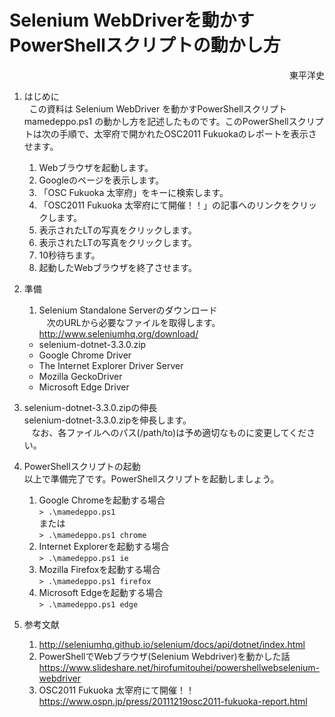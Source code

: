 # Selenium WebDriverを動かすPowerShellスクリプトの動かし方
<div style="text-align: right;">
東平洋史
</div>

1. はじめに  
   この資料は Selenium WebDriver を動かすPowerShellスクリプト mamedeppo.ps1 の動かし方を記述したものです。このPowerShellスクリプトは次の手順で、太宰府で開かれたOSC2011 Fukuokaのレポートを表示させます。  
   1. Webブラウザを起動します。  
   2. Googleのページを表示します。  
   3. 「OSC Fukuoka 太宰府」をキーに検索します。  
   4. 「OSC2011 Fukuoka 太宰府にて開催！！」の記事へのリンクをクリックします。  
   5. 表示されたLTの写真をクリックします。  
   6. 表示されたLTの写真をクリックします。  
   7. 10秒待ちます。  
   8. 起動したWebブラウザを終了させます。  
2. 準備  
    1. Selenium Standalone Serverのダウンロード  
    次のURLから必要なファイルを取得します。   
    <http://www.seleniumhq.org/download/>   
    + selenium-dotnet-3.3.0.zip  
    + Google Chrome Driver  
    + The Internet Explorer Driver Server  
    + Mozilla GeckoDriver  
    + Microsoft Edge Driver  

3. selenium-dotnet-3.3.0.zipの伸長  
    selenium-dotnet-3.3.0.zipを伸長します。  
    なお、各ファイルへのパス(/path/to)は予め適切なものに変更してください。  
4. PowerShellスクリプトの起動  
   以上で準備完了です。PowerShellスクリプトを起動しましょう。  
   1. Google Chromeを起動する場合  
   `> .\mamedeppo.ps1`  
   または  
   `> .\mamedeppo.ps1 chrome`  
   2. Internet Explorerを起動する場合  
   `> .\mamedeppo.ps1 ie`  
   3. Mozilla Firefoxを起動する場合  
   `> .\mamedeppo.ps1 firefox`  
   4. Microsoft Edgeを起動する場合  
   `> .\mamedeppo.ps1 edge`  
5. 参考文献  
   1. <http://seleniumhq.github.io/selenium/docs/api/dotnet/index.html>
   2. PowerShellでWebブラウザ(Selenium Webdriver)を動かした話  
      <https://www.slideshare.net/hirofumitouhei/powershellwebselenium-webdriver>  
   3. OSC2011 Fukuoka 太宰府にて開催！！  
      <https://www.ospn.jp/press/20111219osc2011-fukuoka-report.html>  
